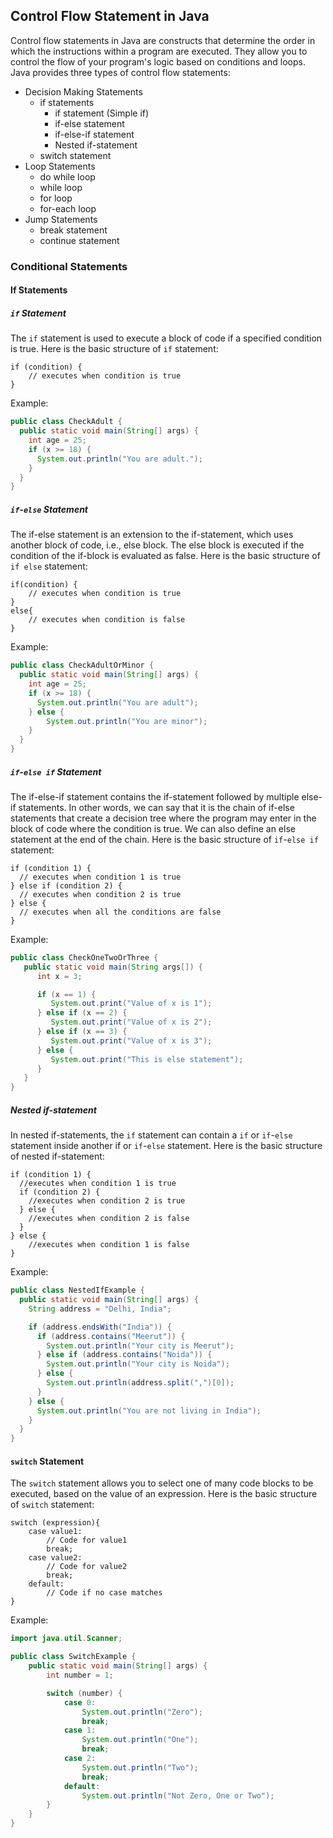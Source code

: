 ## Control Flow Statement in Java

Control flow statements in Java are constructs that determine the order in which the instructions within a program are executed. They allow you to control the flow of your program's logic based on conditions and loops. Java provides three types of control flow statements:

- Decision Making Statements
  - if statements
    - if statement (Simple if)
    - if-else statement
    - if-else-if statement
    - Nested if-statement
  - switch statement
- Loop Statements
  - do while loop
  - while loop
  - for loop
  - for-each loop
- Jump Statements
  - break statement
  - continue statement

### Conditional Statements

#### If Statements
##### `if` Statement

The `if` statement is used to execute a block of code if a specified condition is true. Here is the basic structure of `if` statement:

```
if (condition) {
    // executes when condition is true
}
```

Example:

```java
public class CheckAdult {
  public static void main(String[] args) {
    int age = 25;
    if (x >= 18) {
      System.out.println("You are adult.");
    }
  }
}
```

##### `if`-`else` Statement

The if-else statement is an extension to the if-statement, which uses another block of code, i.e., else block. The else block is executed if the condition of the if-block is evaluated as false. Here is the basic structure of `if else` statement:

```
if(condition) {    
    // executes when condition is true   
}  
else{  
    // executes when condition is false   
}  
```

Example:
```java
public class CheckAdultOrMinor {
  public static void main(String[] args) {
    int age = 25;
    if (x >= 18) {
      System.out.println("You are adult");
    } else {
        System.out.println("You are minor");
    }
  }
}
```

##### `if`-`else if` Statement

The if-else-if statement contains the if-statement followed by multiple else-if statements. In other words, we can say that it is the chain of if-else statements that create a decision tree where the program may enter in the block of code where the condition is true. We can also define an else statement at the end of the chain. Here is the basic structure of `if`-`else if` statement:

```
if (condition 1) {
  // executes when condition 1 is true   
} else if (condition 2) {
  // executes when condition 2 is true   
} else {
  // executes when all the conditions are false   
}
```

Example:

```java
public class CheckOneTwoOrThree {
   public static void main(String args[]) {
      int x = 3;

      if (x == 1) {
         System.out.print("Value of x is 1");
      } else if (x == 2) {
         System.out.print("Value of x is 2");
      } else if (x == 3) {
         System.out.print("Value of x is 3");
      } else {
         System.out.print("This is else statement");
      }
   }
}
```

##### Nested if-statement

In nested if-statements, the ```if``` statement can contain a ```if``` or ```if```-```else``` statement inside another if or ```if```-```else``` statement. Here is the basic structure of nested if-statement:

```
if (condition 1) {
  //executes when condition 1 is true   
  if (condition 2) {
    //executes when condition 2 is true   
  } else {
    //executes when condition 2 is false   
  }
} else {
    //executes when condition 1 is false
}
```

Example:

```java
public class NestedIfExample {
  public static void main(String[] args) {
    String address = "Delhi, India";

    if (address.endsWith("India")) {
      if (address.contains("Meerut")) {
        System.out.println("Your city is Meerut");
      } else if (address.contains("Noida")) {
        System.out.println("Your city is Noida");
      } else {
        System.out.println(address.split(",")[0]);
      }
    } else {
      System.out.println("You are not living in India");
    }
  }
}
```

#### `switch` Statement

The `switch` statement allows you to select one of many code blocks to be executed, based on the value of an expression. Here is the basic structure of `switch` statement:

```
switch (expression){
    case value1:
        // Code for value1
        break;
    case value2:
        // Code for value2
        break;
    default:
        // Code if no case matches
}
```

Example:
```java
import java.util.Scanner;

public class SwitchExample {
    public static void main(String[] args) {
        int number = 1;

        switch (number) {
            case 0:
                System.out.println("Zero");
                break;
            case 1:
                System.out.println("One");
                break;
            case 2:
                System.out.println("Two");
                break;
            default:
                System.out.println("Not Zero, One or Two");
        }
    }
}
```
